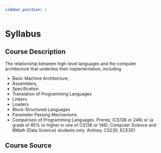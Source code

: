 ```yaml
---
sidebar_position: 1
---
```


# Syllabus 

## Course Description 
The relationship between high-level languages and the computer architecture that underlies their implementation, including 
- Basic Machine Architecture, 
- Assemblers, 
- Specification
- Translation of Programming Languages
- Linkers 
- Loaders
- Block-Structured Languages
- Parameter Passing Mechanisms
- Comparison of Programming Languages.
Prereq: (CS138 or 246) or (a grade of 85% or higher in one of CS136 or 146); Computer Science and BMath (Data Science) students only.
Antireq: CS230, ECE351

## Course Source
